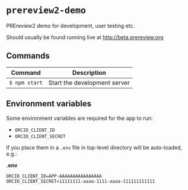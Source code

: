 # `prereview2-demo`

PREreview2 demo for development, user testing etc.

Should usually be found running live at http://beta.prereview.org

## Commands

Command                | Description                                      |
-----------------------|--------------------------------------------------|
`$ npm start`          | Start the development server

## Environment variables

Some environment variables are required for the app to run:

- `ORCID_CLIENT_ID`
- `ORCID_CLIENT_SECRET`

If you place them in a `.env` file in top-level directory will be auto-loaded, e.g.:

**.env**

```
ORCID_CLIENT_ID=APP-AAAAAAAAAAAAAAAA
ORCID_CLIENT_SECRET=11111111-aaaa-1111-aaaa-111111111111
```
